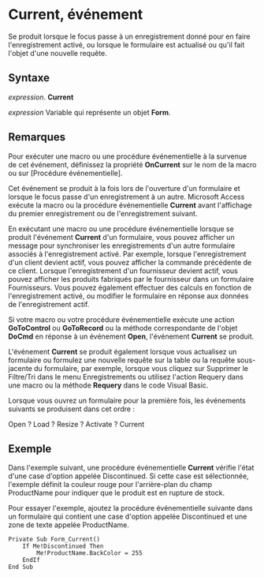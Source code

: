 
# Current, événement

Se produit lorsque le focus passe à un enregistrement donné pour en faire l'enregistrement activé, ou lorsque le formulaire est actualisé ou qu'il fait l'objet d'une nouvelle requête.


## Syntaxe

 _expression_. **Current**

 _expression_ Variable qui représente un objet **Form**.


## Remarques

Pour exécuter une macro ou une procédure événementielle à la survenue de cet événement, définissez la propriété  **OnCurrent** sur le nom de la macro ou sur [Procédure événementielle].

Cet événement se produit à la fois lors de l'ouverture d'un formulaire et lorsque le focus passe d'un enregistrement à un autre. Microsoft Access exécute la macro ou la procédure événementielle  **Current** avant l'affichage du premier enregistrement ou de l'enregistrement suivant.

En exécutant une macro ou une procédure événementielle lorsque se produit l'événement  **Current** d'un formulaire, vous pouvez afficher un message pour synchroniser les enregistrements d'un autre formulaire associés à l'enregistrement activé. Par exemple, lorsque l'enregistrement d'un client devient actif, vous pouvez afficher la commande précédente de ce client. Lorsque l'enregistrement d'un fournisseur devient actif, vous pouvez afficher les produits fabriqués par le fournisseur dans un formulaire Fournisseurs. Vous pouvez également effectuer des calculs en fonction de l'enregistrement activé, ou modifier le formulaire en réponse aux données de l'enregistrement actif.

Si votre macro ou votre procédure événementielle exécute une action  **GoToControl** ou **GoToRecord** ou la méthode correspondante de l'objet **DoCmd** en réponse à un événement **Open**, l'événement  **Current** se produit.

L'événement  **Current** se produit également lorsque vous actualisez un formulaire ou formulez une nouvelle requête sur la table ou la requête sous-jacente du formulaire, par exemple, lorsque vous cliquez sur Supprimer le Filtre/Tri dans le menu Enregistrements ou utilisez l'action Requery dans une macro ou la méthode **Requery** dans le code Visual Basic.

Lorsque vous ouvrez un formulaire pour la première fois, les événements suivants se produisent dans cet ordre :

Open ? Load ? Resize ? Activate ? Current


## Exemple

Dans l'exemple suivant, une procédure événementielle  **Current** vérifie l'état d'une case d'option appelée Discontinued. Si cette case est sélectionnée, l'exemple définit la couleur rouge pour l'arrière-plan du champ ProductName pour indiquer que le produit est en rupture de stock.

Pour essayer l'exemple, ajoutez la procédure événementielle suivante dans un formulaire qui contient une case d'option appelée Discontinued et une zone de texte appelée ProductName.




```
Private Sub Form_Current()
    If Me!Discontinued Then
        Me!ProductName.BackColor = 255
    EndIf
End Sub

```

